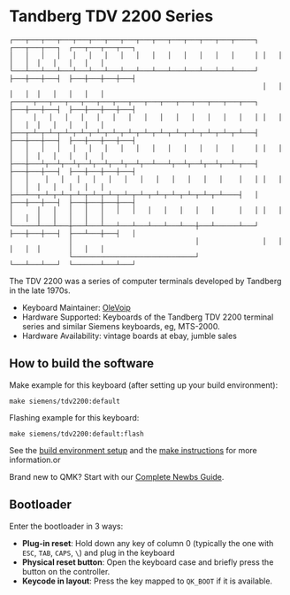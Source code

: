# Tandberg TDV 2200 Series
```
┌───┬───┬───┬───┬───┬───┬───┬───┬───┬───┬───┬───┬───┬───┬─────┐ ┌───┬───┬───┐  ┌───┬───┬───┬───┐
│   │   │   │   │   │   │   │   │   │   │   │   │   │   │     │ │   │   │   │  │   │   │   │   │
└───┴───┴───┴───┴───┴───┴───┴───┴───┴───┴───┴───┴───┴───┴─────┘ ├───┼───┼───┤  ├───┼───┼───┼───┤
                                                                │   │   │   │  │   │   │   │   │
┌─────┬───┬───┬───┬───┬───┬───┬───┬───┬───┬───┬───┬───┬───┬───┐ ├───┼───┼───┤  ├───┼───┼───┼───┤
│     │   │   │   │   │   │   │   │   │   │   │   │   │   │   │ │   │   │   │  │   │   │   │   │
├───┬─┴─┬─┴─┬─┴─┬─┴─┬─┴─┬─┴─┬─┴─┬─┴─┬─┴─┬─┴─┬─┴─┬─┴─┬─┴─┬─┴───┤ ├───┼───┼───┤  ├───┼───┼───┼───┤
│   │   │   │   │   │   │   │   │   │   │   │   │   │   │     │ │   │   │   │  │   │   │   │   │
├───┼───┴┬──┴┬──┴┬──┴┬──┴┬──┴┬──┴┬──┴───┴┬──┴┬──┴┬──┴┬──┴─┬───┤ ├───┼───┼───┤  ├───┼───┼───┼───┤
│   │    │   │   │   │   │   │   │   │   │   │   │   │    │   │ │   │   │   │  │   │   │   │   │
├───┴──┬─┴─┬─┴─┬─┴─┬─┴─┬─┴─┬─┴─┬─┴─┬─┴─┬─┴─┬─┴─┬─┴─┬─┴────┤   │ ├───┼───┼───┤  ├───┼───┼───┼───┤
│      │   │   │   │   │   │   │   │   │   │   │   │      │   │ │   │   │   │  │   │   │   │   │
└──────┴───┴───┼───┴───┴───┴───┴───┴───┴───┴───┼───┴──────┴───┘ ├───┼───┼───┤  ├───┴───┼───┤   │
               │                               │                │   │   │   │  │       │   │   │
               └───────────────────────────────┘                └───┴───┴───┘  └───────┴───┴───┘
```
The TDV 2200 was a series of computer terminals developed by Tandberg in the
late 1970s.

* Keyboard Maintainer: [OleVoip](https://github.com/OleVoip)
* Hardware Supported: Keyboards of the Tandberg TDV 2200 terminal series and 
  similar Siemens keyboards, eg, MTS-2000.
* Hardware Availability: vintage boards at ebay, jumble sales

## How to build the software

Make example for this keyboard (after setting up your build environment):

    make siemens/tdv2200:default

Flashing example for this keyboard:

    make siemens/tdv2200:default:flash

See the
[build environment setup](https://docs.qmk.fm/#/getting_started_build_tools)
and the
[make instructions](https://docs.qmk.fm/#/getting_started_make_guide)
for more information.or

Brand new to QMK? Start with our
[Complete Newbs Guide](https://docs.qmk.fm/#/newbs).

## Bootloader

Enter the bootloader in 3 ways:

* **Plug-in reset**: Hold down any key of column 0 (typically the one with
  `ESC`, `TAB`, `CAPS`, `\`) and plug in the keyboard
* **Physical reset button**: Open the keyboard case and briefly press the
  button on the controller.
* **Keycode in layout**: Press the key mapped to `QK_BOOT` if it is available.
